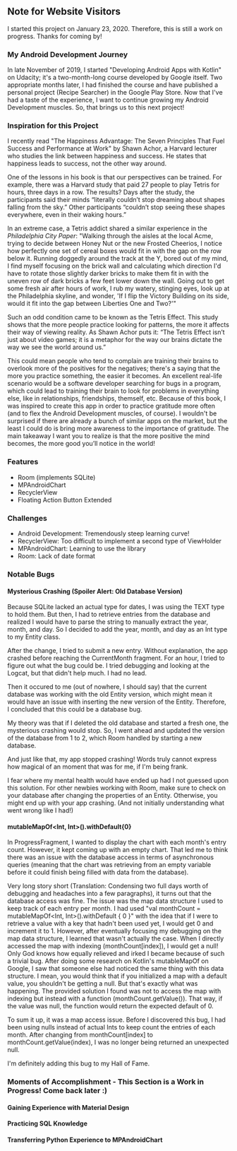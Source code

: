 ## Note for Website Visitors

I started this project on January 23, 2020. Therefore, this is still a work on progress. Thanks for coming by!

### My Android Development Journey

In late November of 2019, I started "Developing Android Apps with Kotlin"⁠ on Udacity; it's a two-month-long course developed by Google itself. Two appropriate months later, I had finished the course and have published a personal project (Recipe Searcher) in the Google Play Store. Now that I've had a taste of the experience, I want to continue growing my Android Development muscles. So, that brings us to this next project!

### Inspiration for this Project

I recently read "The Happiness Advantage: The Seven Principles That Fuel Success and Performance at Work" by Shawn Achor, a Harvard lecturer who studies the link between happiness and success.  He states that happiness leads to success, not the other way around. 

One of the lessons in his book is that our perspectives can be trained. For example, there was a Harvard study that paid 27 people to play Tetris for hours, three days in a row. The results? Days after the study, the participants said their minds “literally couldn’t stop dreaming about shapes falling from the sky.” Other participants “couldn’t stop seeing these shapes everywhere, even in their waking hours.” 

In an extreme case, a Tetris addict shared a similar experience in the *Philadelphia City Paper*: "Walking through the aisles at the local Acme, trying to decide between Honey Nut or the new Frosted Cheerios, I notice how perfectly one set of cereal boxes would fit in with the gap on the row below it. Running doggedly around the track at the Y, bored out of my mind, I find myself focusing on the brick wall and calculating which direction I'd have to rotate those slightly darker bricks to make them fit in with the uneven row of dark bricks a few feet lower down the wall. Going out to get some fresh air after hours of work, I rub my watery, stinging eyes, look up at the Philadelphia skyline, and wonder, 'If I flip the Victory Building on its side, would it fit into the gap between Liberties One and Two?'"

Such an odd condition came to be known as the Tetris Effect. This study shows that the more people practice looking for patterns, the more it affects their way of viewing reality. As Shawn Achor puts it: “The Tetris Effect isn’t just about video games; it is a metaphor for the way our brains dictate the way we see the world around us.” 

This could mean people who tend to complain are training their brains to overlook more of the positives for the negatives; there's a saying that the more you practice something, the easier it becomes. An excellent real-life scenario would be a software developer searching for bugs in a program, which could lead to training their brain to look for problems in everything else, like in relationships, friendships, themself, etc. Because of this book, I was inspired to create this app in order to practice gratitude more often (and to flex the Android Development muscles, of course). I wouldn't be surprised if there are already a bunch of similar apps on the market, but the least I could do is bring more awareness to the importance of gratitude. The main takeaway I want you to realize is that the more positive the mind becomes, the more good you’ll notice in the world!

### Features
- Room (implements SQLite)
- MPAndroidChart
- RecyclerView
- Floating Action Button Extended

### Challenges
- Android Development: Tremendously steep learning curve!
- RecyclerView: Too difficult to implement a second type of ViewHolder
- MPAndroidChart: Learning to use the library
- Room: Lack of date format

### Notable Bugs

#### Mysterious Crashing (Spoiler Alert: Old Database Version)
Because SQLite lacked an actual type for dates, I was using the TEXT type to hold them. But then, I had to retrieve entries from the database and realized I would have to parse the string to manually extract the year, month, and day. So I decided to add the year, month, and day as an Int type to my Entity class.

After the change, I tried to submit a new entry. Without explanation, the app crashed before reaching the CurrentMonth fragment. For an hour, I tried to figure out what the bug could be. I tried debugging and looking at the Logcat, but that didn't help much. I had no lead.

Then it occured to me (out of nowhere, I should say) that the current database was working with the old Entity version, which might mean it would have an issue with inserting the new version of the Entity. Therefore, I concluded that this could be a database bug. 

My theory was that if I deleted the old database and started a fresh one, the mysterious crashing would stop. So, I went ahead and updated the version of the database from 1 to 2, which Room handled by starting a new database.

And just like that, my app stopped crashing! Words truly cannot express how magical of an moment that was for me, if I'm being frank.

I fear where my mental health would have ended up had I not guessed upon this solution. For other newbies working with Room, make sure to check on your database after changing the properties of an Entity. Otherwise, you might end up with your app crashing. (And not initially understanding what went wrong like I had!)

#### mutableMapOf<Int, Int>().withDefault{0}
In ProgressFragment, I wanted to display the chart with each month's entry count. However, it kept coming up with an empty chart. That led me to think there was an issue with the database access in terms of asynchronous queries (meaning that the chart was retrieving from  an empty variable before it could finish being filled with data from the database). 

Very long story short (Translation: Condensing two full days worth of debugging and headaches into a few paragraphs), it turns out that the database access was fine. The issue was the map data structure I used to keep track of each entry per month. I had used "val monthCount = mutableMapOf<Int, Int>().withDefault { 0 }" with the idea that if I were to retrieve a value with a key that hadn't been used yet, I would get 0 and increment it to 1. However, after eventually focusing my debugging on the map data structure, I learned that wasn't actually the case. When I directly accessed the map with indexing (monthCount[index]), I would get a null! Only God knows how equally relieved and irked I became because of such a trivial bug. After doing some research on Kotlin's mutableMapOf on Google, I saw that someone else had noticed the same thing with this data structure. I mean, you would think that if you initialized a map with a default value, you shouldn't be getting a null. But that's exactly what was happening. The provided solution I found was not to access the map with indexing but instead with a function (monthCount.getValue()). That way, if the value was null, the function would return the expected default of 0. 

To sum it up, it was a map access issue. Before I discovered this bug, I had been using nulls instead of actual Ints to keep count the entries of each month. After changing from monthCount[index] to monthCount.getValue(index), I was no longer being returned an unexpected null.

I'm definitely adding this bug to my Hall of Fame.

### Moments of Accomplishment - This Section is a Work in Progress! Come back later :)

#### Gaining Experience with Material Design

#### Practicing SQL Knowledge

#### Transferring Python Experience to MPAndroidChart
